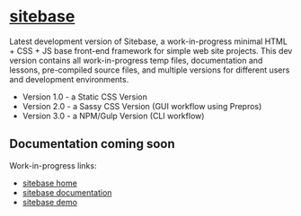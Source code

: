 # [sitebase](https://kccnma.github.io/sitebase/ "Sitebase Demo")
Latest development version of Sitebase, a work-in-progress minimal HTML + CSS + JS base front-end framework for simple web site projects. This dev version contains all work-in-progress temp files, documentation and lessons, pre-compiled source files, and multiple versions for different users and development environments.
* Version 1.0 - a Static CSS Version
* Version 2.0 - a Sassy CSS Version (GUI workflow using Prepros)
* Version 3.0 - a NPM/Gulp Version (CLI workflow)

## Documentation coming soon
Work-in-progress links:
* [sitebase home](https://kccnma.github.io/sitebase/ "Sitebase Home")
* [sitebase documentation](https://kccnma.github.io/sitebase/documentation.html "Sitebase Docs (incomplete)")
* [sitebase demo](https://kccnma.github.io/docs/versions/sitebase1/ "Sitebase Home")
